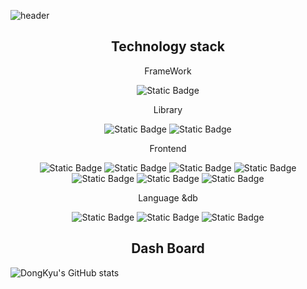 ![header](https://capsule-render.vercel.app/api?type=shark&Color=blue&height=300&section=header&text=Welecome!&fontSize=70&fontColor=c0c0c0)

<h2 style="text-align:center">Technology stack</h2>
 <div  style="text-align:center">
        <p style="text-align:center">FrameWork</p>
        <img alt="Static Badge"  src="https://img.shields.io/badge/nextjs%20-%20%23B7178C?logo=next.js&logoColor=white">
    </div>
    <div  style="text-align:center">
        <p style="text-align:center">Library</p>
        <img alt="Static Badge"  src="https://img.shields.io/badge/react%20-%20%2361DAFB?logo=react&logoColor=white">
        <img alt="Static Badge"  src="https://img.shields.io/badge/react%20native%20-%20%23B7178C?logo=react&logoColor=white">
    </div>

<div style="text-align:center">
     <p style="text-align:center">Frontend</p>
     <img alt="Static Badge" src="https://img.shields.io/badge/html5-%23E34F26?logo=html5&logoColor=white">
     <img alt="Static Badge" src="https://img.shields.io/badge/css3%20-%20%231572B6?logo=css3&logoColor=white">
     <img alt="Static Badge" src="https://img.shields.io/badge/styleComponent%20-%20%233178C6?logo=styledcomponents&logoColor=white">
    <img alt="Static Badge" src="https://img.shields.io/badge/javascript%20-%20%23F7DF1E?logo=javascript&logoColor=white">
    <img alt="Static Badge" src="https://img.shields.io/badge/typescript%20-%20%233178C6?logo=typescript&logoColor=purple">
  <img alt="Static Badge" src="https://img.shields.io/badge/reactQuery%20-%20%233178C6?logo=react Query&logoColor=purple">
 <img alt="Static Badge" src="https://img.shields.io/badge/react Hook Form%20-%20%233178C6?logo=react Hook Form&logoColor=purple">
</div>



<div style="text-align:center">
    <p style="text-align:center">Language &db</p>
    <img alt="Static Badge" src="https://img.shields.io/badge/c-%23A8B9CC?logo=c&logoColor=white">
    <img alt="Static Badge" src="https://img.shields.io/badge/java%20-%236DB33F?logo=java&logoColor=white">
    <img alt="Static Badge" src="https://img.shields.io/badge/mysql%20-%20%234479A1?logo=mysql&logoColor=white">
</div>



<h2 style="text-align:center">Dash Board</h2>


![DongKyu's GitHub stats](https://github-readme-stats.vercel.app/api?username=ldkstellar&theme=dark&show_icons=true)
